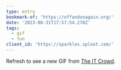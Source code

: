 ```yaml
---
type: entry
bookmark-of: 'https://offandonagain.org/'
date: '2023-08-31T17:57:54.276Z'
tags:
  - gif
  - fun
client_id: 'https://sparkles.sploot.com/'
---
```


Refresh to see a new GIF from [The IT Crowd](https://www.imdb.com/title/tt0487831/).